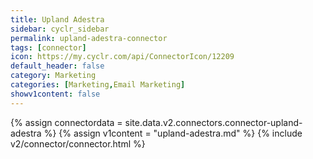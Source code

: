 ```yaml
---
title: Upland Adestra
sidebar: cyclr_sidebar
permalink: upland-adestra-connector
tags: [connector]
icon: https://my.cyclr.com/api/ConnectorIcon/12209
default_header: false
category: Marketing
categories: [Marketing,Email Marketing]
showv1content: false
---
```

{% assign connectordata = site.data.v2.connectors.connector-upland-adestra %}
{% assign v1content = "upland-adestra.md" %}
{% include v2/connector/connector.html %}	